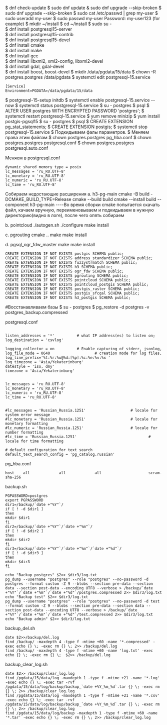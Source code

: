 $ dnf check-update
$ sudo dnf update & sudo dnf  upgrade --skip-broken
$ sudo dnf upgrade --skip-broken
$ sudo cat /etc/passwd | grep my-user
$ sudo useradd my-user
$ sudo passwd my-user
Password: my-user123 (for example)
$ mkdir ~/install
$ cd ~/install
$ sudo su -  
$ dnf install postgresql15-server  
$ dnf install postgresql15-contrib  
$ dnf install postgresql15-devel  
$ dnf install cmake  
$ dnf install make  
$ dnf install gcc  
$ dnf install libxml2, xml2-config, libxml2-devel  
$ dnf install gdal, gdal-devel  
$ dnf install boost, boost-devel
$ mkdir /data/pgdata/15/data
$ chown -R postgres.postgres /data/pgdata
$ systemctl edit postgresql-15.service 

```
[Service]
Environment=PGDATA=/data/pgdata/15/data
```

$ postgresql-15-setup initdb
$ systemctl enable postgresql-15.service --now
$ systemctl status postgresql-15.service
$ su - postgres
$ psql
$ ALTER USER postgres WITH ENCRYPTED PASSWORD 'postgres';
$ systemctl restart postgresql-15.service
$ yum remove minizip
$ yum install postgis-pgsql15
$ su - postgres
$ psql
$ CREATE EXTENSION pg_stat_statements;
$ CREATE EXTENSION postgis;
$ systemctl stop postgresql-15.service
$ Подкидываем фалы параметров.
$ Меняем права этим файлам
$ chown postgres.postgres pg_hba.conf
$ chown postgres.postgres postgresql.conf
$ chown postgres.postgres postgresql.auto.conf

Меняем в postgresql.conf

```
dynamic_shared_memory_type = posix  
lc_messages = 'ru_RU.UTF-8'  
lc_monetary = 'ru_RU.UTF-8'  
lc_numeric = 'ru_RU.UTF-8'  
lc_time = 'ru_RU.UTF-8'
```

Собираем недостающие расширения
a. h3-pg-main 
cmake -B build -DCMAKE_BUILD_TYPE=Release
cmake --build build
cmake --install build --component h3-pg-main
----Во время сборки cmake попытается скачать файл, качаем вручную, переименовываем и подкидываем в нужную директорию(видно в логе), после чего опять собираем

b. pointcloud
./autogen.sh
./configure
make install

c. pgrouting
cmake ..
make
make install

d. pgsql_ogr_fdw_master
make
make install


```
CREATE EXTENSION IF NOT EXISTS postgis SCHEMA public;  
CREATE EXTENSION IF NOT EXISTS address_standardizer SCHEMA public;  
CREATE EXTENSION IF NOT EXISTS fuzzystrmatch SCHEMA public;  
CREATE EXTENSION IF NOT EXISTS h3 SCHEMA public;  
CREATE EXTENSION IF NOT EXISTS ogr_fdw SCHEMA public;  
CREATE EXTENSION IF NOT EXISTS pgrouting SCHEMA public;  
CREATE EXTENSION IF NOT EXISTS pointcloud SCHEMA public;  
CREATE EXTENSION IF NOT EXISTS pointcloud_postgis SCHEMA public;  
CREATE EXTENSION IF NOT EXISTS postgis_raster SCHEMA public;  
CREATE EXTENSION IF NOT EXISTS postgis_sfcgal SCHEMA public;  
CREATE EXTENSION IF NOT EXISTS h3_postgis SCHEMA public;  
```

#Восстанавливаем базы
$ su - postgres
$ pg_restore -d postgres -v postgres_backup.compressed



postgresql.conf

```

listen_addresses = '*'          # what IP address(es) to listen on;
log_destination = 'csvlog' 

logging_collector = on          # Enable capturing of stderr, jsonlog,
log_file_mode = 0640                    # creation mode for log files,
log_line_prefix='%t:%r:%u@%d:[%p]:%c:%e:%v:%x '
log_timezone = 'Asia/Yekaterinburg'
datestyle = 'iso, dmy'
timezone = 'Asia/Yekaterinburg'


lc_messages = 'ru_RU.UTF-8'
lc_monetary = 'ru_RU.UTF-8'
lc_numeric = 'ru_RU.UTF-8'
lc_time = 'ru_RU.UTF-8'


#lc_messages = 'Russian_Russia.1251'                    # locale for system error message
#lc_monetary = 'Russian_Russia.1251'                    # locale for monetary formatting
#lc_numeric = 'Russian_Russia.1251'                     # locale for number formatting
#lc_time = 'Russian_Russia.1251'                                # locale for time formatting

# default configuration for text search
default_text_search_config = 'pg_catalog.russian'
```

pg_hba.conf

```
host    all             all             all                     scram-sha-256

```



backup.sh

```
PGPASSWORD=postgres
export PGPASSWORD
dir1=/backup/`date +"%Y"`/
if [ ! -d $dir1 ]
then
mkdir $dir1
fi
dir2=/backup/`date +"%Y"`/`date +"%m"`/
if [ ! -d $dir2 ]
then
mkdir $dir2
fi
dir3=/backup/`date +"%Y"`/`date +"%m"`/`date +"%d"`/
if [ ! -d $dir3 ]
then
mkdir $dir3
fi

echo "Backup postgres" $2>> $dir3/log.txt
pg_dump --username "postgres" --role "postgres" --no-password -d postgres --format custom -Z 9 --blobs --section pre-data --section data --section post-data --encoding UTF8 --verbose > /backup/`date +"%Y"`/`date +"%m"`/`date +"%d"`/postgres.compressed 2>> $dir3/log.txt
echo "Backup test" $2>> $dir3/log.txt
pg_dump --username "postgres" --role "postgres" --no-password -d test --format custom -Z 9 --blobs --section pre-data --section data --section post-data --encoding UTF8 --verbose > /backup/`date +"%Y"`/`date +"%m"`/`date +"%d"`/test.compressed 2>> $dir3/log.txt
echo "Backup admin" $2>> $dir3/log.txt

```


backup_del.sh

```
date $2>>/backup/del.log
find /backup/ -maxdepth 4 -type f -mtime +60 -name '*.compressed' -exec echo {} \; -exec rm {} \; 2>> /backup/del.log
find /backup/ -maxdepth 4 -type f -mtime +60 -name 'log.txt' -exec echo {} \; -exec rm {} \;  $2>> /backup/del.log
```

backup_clear_log.sh

```
date $2>> /backup/clear_log.log
find /pgdata/15/data/log -maxdepth 1 -type f -mtime +21 -name '*.log' -exec echo {} \; -exec tar -rvf /pgdata/15/data/log/backup/backup_`date +%Y_%m_%d`.tar {} \; -exec rm {} \; 2>> /backup/clear_log.log
find /pgdata/15/data/log -maxdepth 1 -type f -mtime +21 -name '*.csv' -exec echo {} \; -exec tar -rvf /pgdata/15/data/log/backup/backup_`date +%Y_%m_%d`.tar {} \; -exec rm {} \; 2>> /backup/clear_log.log
find /pgdata/15/data/log/backup -maxdepth 1 -type f -mtime +60 -name '*.tar' -exec echo {} \; -exec rm {} \; 2>> /backup/clear_log.log

```